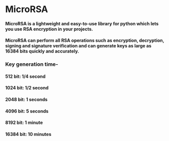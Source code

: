 # MicroRSA


#### MicroRSA is a lightweight and easy-to-use library for python which lets you use RSA encryption in your projects.


#### MicroRSA can perform all RSA operations such as encryption, decryption, signing and signature verification and can generate keys as large as 16384 bits quickly and accurately.


### Key generation time-
#### 512 bit: 1/4 second
#### 1024 bit: 1/2 second
#### 2048 bit: 1 seconds
#### 4096 bit: 5 seconds
#### 8192 bit: 1 minute
#### 16384 bit: 10 minutes
